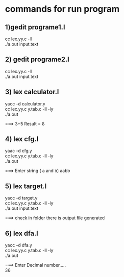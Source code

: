 # commands for run program


## 1)gedit programe1.l
cc lex.yy.c -ll <br>
./a.out input.text<br>

## 2) gedit programe2.l
cc lex.yy.c -ll<br>
./a.out input.text<br>

## 3) lex calculator.l
yacc -d calculator.y<br>
cc lex.yy.c y.tab.c -ll -ly<br>
./a.out<br>

===> 3+5
          Result = 8

## 4) lex cfg.l
yaac -d cfg.y<br>
cc lex.yy.c y.tab.c -ll -ly<br>
./a.out <br>

===> Enter string ( a and b)
          aabb<br>

## 5) lex target.l
yacc -d target.y <br>
cc lex.yy.c y.tab.c -ll -ly <br>
./a.out input.text <br>

===> check in folder there is output file generated <br>

## 6) lex dfa.l 
yacc -d dfa.y <br>
cc lex.yy.c y.tab.c -ll -ly <br>
./a.out <br>

===> Enter Decimal number..... <br>
          36
